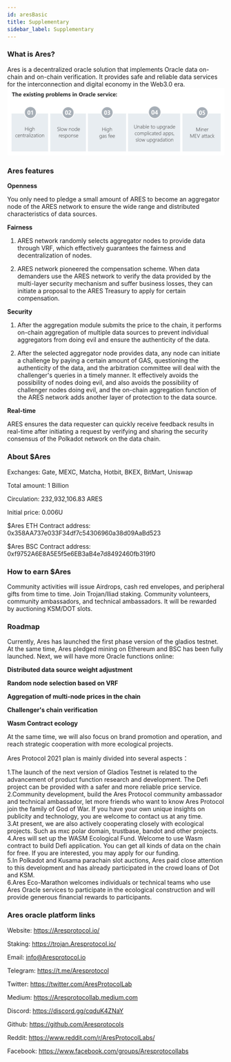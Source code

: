 ```yaml
---
id: aresBasic
title: Supplementary
sidebar_label: Supplementary
---
```



### What is Ares?

Ares is a decentralized oracle solution that implements Oracle data on-chain and on-chain verification. It provides safe and reliable data services for the interconnection and digital economy in the Web3.0 era.
![](assets/build/87.png)

### Ares features

**Openness**

You only need to pledge a small amount of ARES to become an aggregator node of the ARES network to ensure the wide range and distributed characteristics of data sources.

**Fairness**
1. ARES network randomly selects aggregator nodes to provide data through VRF, which effectively guarantees the fairness and decentralization of nodes. 

2. ARES network pioneered the compensation scheme. When data demanders use the ARES network to verify the data provided by the multi-layer security mechanism and suffer business losses, they can initiate a proposal to the ARES Treasury to apply for certain compensation.

**Security**
1. After the aggregation module submits the price to the chain, it performs on-chain aggregation of multiple data sources to prevent individual aggregators from doing evil and ensure the authenticity of the data. 

2. After the selected aggregator node provides data, any node can initiate a challenge by paying a certain amount of GAS, questioning the authenticity of the data, and the arbitration committee will deal with the challenger's queries in a timely manner. It effectively avoids the possibility of nodes doing evil, and also avoids the possibility of challenger nodes doing evil, and the on-chain aggregation function of the ARES network adds another layer of protection to the data source.

**Real-time**

ARES ensures the data requester can quickly receive feedback results in real-time after initiating a request by verifying and sharing the security consensus of the Polkadot network on the data chain.

### About $Ares

Exchanges: Gate, MEXC, Matcha, Hotbit, BKEX, BitMart, Uniswap

Total amount: 1 Billion

Circulation: 232,932,106.83 ARES

Initial price: 0.006U

$Ares ETH Contract address: 0x358AA737e033F34df7c54306960a38d09AaBd523

$Ares BSC Contract address: 0xf9752A6E8A5E5f5e6EB3aB4e7d8492460fb319f0

### How to earn $Ares

Community activities will issue Airdrops, cash red envelopes, and peripheral gifts from time to time. 
Join Trojan/Iliad staking.
Community volunteers, community ambassadors, and technical ambassadors. 
It will be rewarded by auctioning KSM/DOT slots.

### Roadmap

Currently, Ares has launched the first phase version of the gladios testnet. At the same time, Ares pledged mining on Ethereum and BSC has been fully launched. Next, we will have more Oracle functions online:

**Distributed data source weight adjustment**

**Random node selection based on VRF**

**Aggregation of multi-node prices in the chain**

**Challenger's chain verification**

**Wasm Contract ecology**

At the same time, we will also focus on brand promotion and operation, and reach strategic cooperation with more ecological projects. 
 
Ares Protocol 2021 plan is mainly divided into several aspects：  

1.The launch of the next version of Gladios Testnet is related to the advancement of product function research and development. The Defi project can be provided with a safer and more reliable price service.    
2.Community development, build the Ares Protocol community ambassador and technical ambassador, let more friends who want to know Ares Protocol join the family of God of War. If you have your own unique insights on publicity and technology, you are welcome to contact us at any time.  
3.At present, we are also actively cooperating closely with ecological projects. Such as mxc polar domain, trustbase, bandot and other projects.  
4.Ares will set up the WASM Ecological Fund. Welcome to use Wasm contract to build Defi application. You can get all kinds of data on the chain for free. If you are interested, you may apply for our funding.  
5.In Polkadot and Kusama parachain slot auctions, Ares paid close attention to this development and has already participated in the crowd loans of Dot and KSM.  
6.Ares Eco-Marathon welcomes individuals or technical teams who use Ares Oracle services to participate in the ecological construction and will provide generous financial rewards to participants.  

### Ares oracle platform links

Website: https://Aresprotocol.io/

Staking: https://trojan.Aresprotocol.io/

Email: info@Aresprotocol.io

Telegram: https://t.me/Aresprotocol

Twitter: https://twitter.com/AresProtocolLab

Medium: https://Aresprotocollab.medium.com

Discord: https://discord.gg/cqduK4ZNaY

Github: https://github.com/Aresprotocols

Reddit: https://www.reddit.com/r/AresProtocolLabs/

Facebook: https://www.facebook.com/groups/Aresprotocollabs
